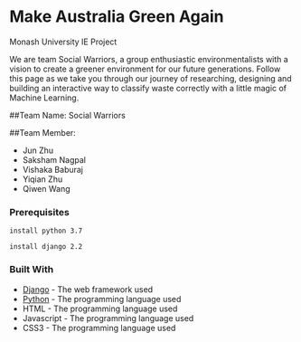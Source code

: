# Make Australia Green Again
Monash University IE Project

We are team Social Warriors, a group enthusiastic environmentalists with a vision to create a greener environment for our future generations. Follow this page as we take you through our journey of researching, designing and building an interactive way to classify waste correctly with a little magic of Machine Learning. 

##Team Name: Social Warriors

##Team Member: 
* Jun Zhu
* Saksham Nagpal
* Vishaka Baburaj
* Yiqian Zhu
* Qiwen Wang

### Prerequisites
```
install python 3.7
```
```
install django 2.2
```

### Built With
* [Django](https://docs.djangoproject.com/en/2.2/) - The web framework used
* [Python](https://www.python.org/downloads/release/python-370/) - The programming language used
* HTML - The programming language used
* Javascript - The programming language used
* CSS3 - The programming language used

